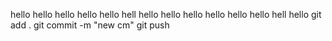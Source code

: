 hello hello hello hello hello hell hello hello hello hello hello hello hell
hello
git add .
git commit -m "new cm"
git push